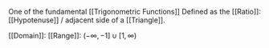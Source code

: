 One of the fundamental [[Trigonometric Functions]]
Defined as the [[Ratio]]:  [[Hypotenuse]] /  adjacent side of a [[Triangle]].

[[Domain]]: 
[[Range]]: $(-\infty,-1]\cup[1, \infty)$
